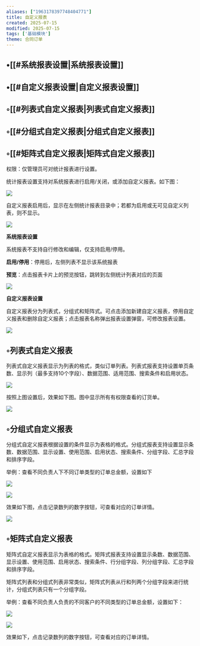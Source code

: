 ```yaml
---
aliases: ["1963178397748404771"]
title: 自定义报表
created: 2025-07-15
modified: 2025-07-15
tags: ['基础模块']
theme: 合同订单
---
```


## •[[#系统报表设置|系统报表设置]]

## •[[#自定义报表设置|自定义报表设置]]

## ◦[[#列表式自定义报表|列表式自定义报表]]

## ◦[[#分组式自定义报表|分组式自定义报表]]

## ◦[[#矩阵式自定义报表|矩阵式自定义报表]]

权限：仅管理员可对统计报表进行设置。

统计报表设置支持对系统报表进行启用/关闭，或添加自定义报表。如下图：

![](https://myhelpdoc.oss-cn-heyuan.aliyuncs.com/mdimages/576611aa95f831da2ef433fd969d1dd9.jpg)

自定义报表启用后，显示在左侧统计报表目录中；若都为启用或无可见自定义列表，则不显示。

![](https://myhelpdoc.oss-cn-heyuan.aliyuncs.com/mdimages/947fcdf01a5f77bfae93eb7f3a3d992d.jpg)

**系统报表设置**

系统报表不支持自行修改和编辑，仅支持启用/停用。

**启用/停用**：停用后，左侧列表不显示该系统报表

**预览**：点击报表卡片上的预览按钮，跳转到左侧统计列表对应的页面

![](https://myhelpdoc.oss-cn-heyuan.aliyuncs.com/mdimages/9e7152096ab116d259799678fb222834.jpg)

**自定义报表设置**

自定义报表分为列表式，分组式和矩阵式。可点击添加新建自定义报表，停用自定义报表和删除自定义报表；点击报表名称弹出报表设置弹窗，可修改报表设置。

![](https://myhelpdoc.oss-cn-heyuan.aliyuncs.com/mdimages/0bce39241d6fcbfe8fd4aba80f1f9d2d.jpg)

## ◦列表式自定义报表

列表式自定义报表显示为列表的格式，类似订单列表。列表式报表支持设置单页条数、显示列（最多支持10个字段）、数据范围、适用范围、搜索条件和启用状态。

![](https://myhelpdoc.oss-cn-heyuan.aliyuncs.com/mdimages/82f92a915025783c8d9d57f2d73b2901.jpg)

按照上图设置后，效果如下图。图中显示所有有权限查看的订货单。

![](https://myhelpdoc.oss-cn-heyuan.aliyuncs.com/mdimages/2b40293771fbf418f3d3c8e127418967.jpg)

## ◦分组式自定义报表

分组式自定义报表根据设置的条件显示为表格的格式。分组式报表支持设置显示条数、数据范围、显示设置、使用范围、启用状态、搜索条件、分组字段、汇总字段和排序字段。

举例：查看不同负责人下不同订单类型的订单总金额，设置如下

![](https://myhelpdoc.oss-cn-heyuan.aliyuncs.com/mdimages/bc6a6d7fe75f469acce310e3b00ae26e.jpg)

![](https://myhelpdoc.oss-cn-heyuan.aliyuncs.com/mdimages/d86edb9a882e2624c8d2d3923dc0467e.jpg)

效果如下图，点击记录数列的数字按钮，可查看对应的订单详情。

![](https://myhelpdoc.oss-cn-heyuan.aliyuncs.com/mdimages/6922153096c689b1d8898aa136ddc122.jpg)

## ◦矩阵式自定义报表

矩阵式自定义报表显示为表格的格式。矩阵式报表支持设置显示条数、数据范围、显示设置、使用范围、启用状态、搜索条件、行分组字段、列分组字段、汇总字段和排序字段。

矩阵式列表和分组式列表非常类似，矩阵式列表从行和列两个分组字段来进行统计，分组式列表只有一个分组字段。

举例：查看不同负责人负责的不同客户的不同类型的订单总金额，设置如下：

![](https://myhelpdoc.oss-cn-heyuan.aliyuncs.com/mdimages/f13db927139a9dfdf432a6cf9a6afa8c.jpg)

![](https://myhelpdoc.oss-cn-heyuan.aliyuncs.com/mdimages/c777ae73c06c1e9b5c119c403d10636b.jpg)

效果如下，点击记录数列的数字按钮，可查看对应的订单详情。

